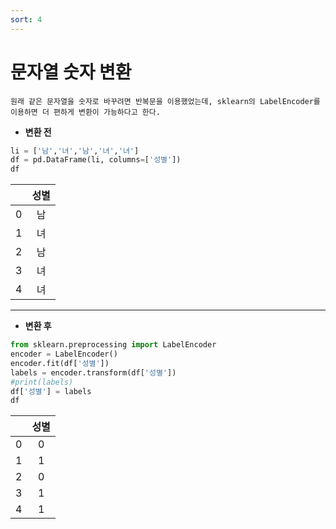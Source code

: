 ```yaml
---
sort: 4
---
```


# 문자열 숫자 변환

```note
원래 같은 문자열을 숫자로 바꾸려면 반복문을 이용했었는데, sklearn의 LabelEncoder를 이용하면 더 편하게 변환이 가능하다고 한다.
```

- **변환 전**

```python
li = ['남','녀','남','녀','녀']
df = pd.DataFrame(li, columns=['성별'])
df
```

|      | 성별 |
| :--: | :--: |
|  0   |  남  |
|  1   |  녀  |
|  2   |  남  |
|  3   |  녀  |
|  4   |  녀  |

---

- **변환 후**

```python
from sklearn.preprocessing import LabelEncoder
encoder = LabelEncoder()
encoder.fit(df['성별'])
labels = encoder.transform(df['성별'])
#print(labels)
df['성별'] = labels
df
```

|      | 성별 |
| :--: | :--: |
|  0   |  0   |
|  1   |  1   |
|  2   |  0   |
|  3   |  1   |
|  4   |  1   |
